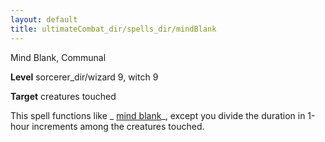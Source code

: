 ```yaml
---
layout: default
title: ultimateCombat_dir/spells_dir/mindBlank
---
```

Mind Blank, Communal

**Level** sorcerer_dir/wizard 9, witch 9

**Target** creatures touched

This spell functions like _ [mind blank](spells_dir/mindBlank#_mind-blank)_, except you divide the duration in 1-hour increments among the creatures touched.

